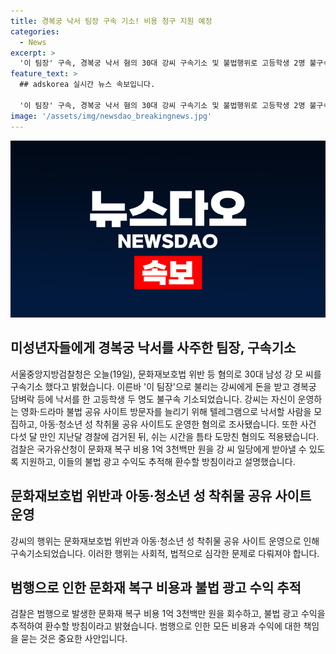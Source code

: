 ```yaml
---
title: 경복궁 낙서 팀장 구속 기소! 비용 청구 지원 예정
categories:
  - News
excerpt: >
  '이 팀장' 구속, 경복궁 낙서 혐의 30대 강씨 구속기소 및 불법행위로 고등학생 2명 불구속 기소. 텔레그램으로 낙서자 모집 및 아동·청소년 성 착취물 공유 사이트 운영 등의 혐의. 국가유산청 문화재 복구비용 1억 3천백만 원 요구 및 불법 광고 수익 환수 방침. YTN 검색 후 채널 추가. [02-398-8585 / social@ytn.co.kr]
feature_text: >
  ## adskorea 실시간 뉴스 속보입니다.

  '이 팀장' 구속, 경복궁 낙서 혐의 30대 강씨 구속기소 및 불법행위로 고등학생 2명 불구속 기소. 텔레그램으로 낙서자 모집 및 아동·청소년 성 착취물 공유 사이트 운영 등의 혐의. 국가유산청 문화재 복구비용 1억 3천백만 원 요구 및 불법 광고 수익 환수 방침. YTN 검색 후 채널 추가. [02-398-8585 / social@ytn.co.kr]
image: '/assets/img/newsdao_breakingnews.jpg'
---
```


<p><img src="/assets/img/newsdao_breakingnews.jpg" alt="adskorea 속보" /></p>

<h2 data-ke-size="size26">미성년자들에게 경복궁 낙서를 사주한 팀장, 구속기소</h2>

<p data-ke-size="size16">서울중앙지방검찰청은 오늘(19일), 문화재보호법 위반 등 혐의로 30대 남성 강 모 씨를 구속기소 했다고 밝혔습니다. 이른바 '이 팀장'으로 불리는 강씨에게 돈을 받고 경복궁 담벼락 등에 낙서를 한 고등학생 두 명도 불구속 기소되었습니다. 강씨는 자신이 운영하는 영화·드라마 불법 공유 사이트 방문자를 늘리기 위해 텔레그램으로 낙서할 사람을 모집하고, 아동·청소년 성 착취물 공유 사이트도 운영한 혐의로 조사됐습니다. 또한 사건 다섯 달 만인 지난달 경찰에 검거된 뒤, 쉬는 시간을 틈타 도망친 혐의도 적용됐습니다. 검찰은 국가유산청이 문화재 복구 비용 1억 3천백만 원을 강 씨 일당에게 받아낼 수 있도록 지원하고, 이들의 불법 광고 수익도 추적해 환수할 방침이라고 설명했습니다.</p>

<h2 data-ke-size="size26">문화재보호법 위반과 아동·청소년 성 착취물 공유 사이트 운영</h2>

<p data-ke-size="size16">강씨의 행위는 문화재보호법 위반과 아동·청소년 성 착취물 공유 사이트 운영으로 인해 구속기소되었습니다. 이러한 행위는 사회적, 법적으로 심각한 문제로 다뤄져야 합니다. </p>

<h2 data-ke-size="size26">범행으로 인한 문화재 복구 비용과 불법 광고 수익 추적</h2>

<p data-ke-size="size16">검찰은 범행으로 발생한 문화재 복구 비용 1억 3천백만 원을 회수하고, 불법 광고 수익을 추적하여 환수할 방침이라고 밝혔습니다. 범행으로 인한 모든 비용과 수익에 대한 책임을 묻는 것은 중요한 사안입니다.</p>

